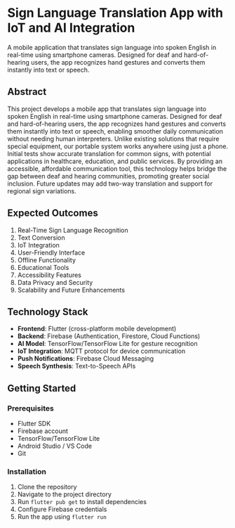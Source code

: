 # Sign Language Translation App with IoT and AI Integration

A mobile application that translates sign language into spoken English in real-time using smartphone cameras. Designed for deaf and hard-of-hearing users, the app recognizes hand gestures and converts them instantly into text or speech.

## Abstract

This project develops a mobile app that translates sign language into spoken English in real-time using smartphone cameras. Designed for deaf and hard-of-hearing users, the app recognizes hand gestures and converts them instantly into text or speech, enabling smoother daily communication without needing human interpreters. Unlike existing solutions that require special equipment, our portable system works anywhere using just a phone. Initial tests show accurate translation for common signs, with potential applications in healthcare, education, and public services. By providing an accessible, affordable communication tool, this technology helps bridge the gap between deaf and hearing communities, promoting greater social inclusion. Future updates may add two-way translation and support for regional sign variations.

## Expected Outcomes

1. Real-Time Sign Language Recognition
2. Text Conversion
3. IoT Integration
4. User-Friendly Interface
5. Offline Functionality
6. Educational Tools
7. Accessibility Features
8. Data Privacy and Security
9. Scalability and Future Enhancements

## Technology Stack

- **Frontend**: Flutter (cross-platform mobile development)
- **Backend**: Firebase (Authentication, Firestore, Cloud Functions)
- **AI Model**: TensorFlow/TensorFlow Lite for gesture recognition
- **IoT Integration**: MQTT protocol for device communication
- **Push Notifications**: Firebase Cloud Messaging
- **Speech Synthesis**: Text-to-Speech APIs

## Getting Started

### Prerequisites

- Flutter SDK
- Firebase account
- TensorFlow/TensorFlow Lite
- Android Studio / VS Code
- Git

### Installation

1. Clone the repository
2. Navigate to the project directory
3. Run `flutter pub get` to install dependencies
4. Configure Firebase credentials
5. Run the app using `flutter run`